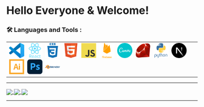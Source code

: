 <p align="center" height=100>
<h1>Hello Everyone & Welcome!</h1>
</p>

### :hammer_and_wrench: Languages and Tools :
<div>
<table>
  <tr>
  <td>
  <img src="https://github.com/devicons/devicon/blob/master/icons/vscode/vscode-original.svg" title="React" alt="React" width="40" height="40"/>&nbsp;
  <img src="https://github.com/devicons/devicon/blob/master/icons/react/react-original-wordmark.svg" title="React" alt="React" width="40" height="40"/>&nbsp;
  <img src="https://github.com/devicons/devicon/blob/master/icons/css3/css3-plain-wordmark.svg"  title="CSS3" alt="CSS" width="40" height="40"/>&nbsp;
  <img src="https://github.com/devicons/devicon/blob/master/icons/html5/html5-original.svg" title="HTML5" alt="HTML" width="40" height="40"/>&nbsp;
  <img src="https://github.com/devicons/devicon/blob/master/icons/javascript/javascript-original.svg" title="JavaScript" alt="JavaScript" width="40" height="40"/>&nbsp;
  <img src="https://github.com/devicons/devicon/blob/master/icons/firebase/firebase-plain-wordmark.svg" title="Firebase" alt="Firebase" width="40" height="40"/>&nbsp;
  <img src="https://github.com/devicons/devicon/blob/master/icons/canva/canva-original.svg" title="Firebase" alt="Firebase" width="40" height="40"/>&nbsp;
  <img src="https://github.com/devicons/devicon/blob/master/icons/ruby/ruby-original.svg" title="Firebase" alt="Firebase" width="40" height="40"/>&nbsp;
  <img src="https://github.com/devicons/devicon/blob/master/icons/python/python-original-wordmark.svg" title="Firebase" alt="Firebase" width="40" height="40"/>&nbsp;
   <img src="https://github.com/devicons/devicon/blob/master/icons/nextjs/nextjs-original.svg" title="Firebase" alt="Firebase" width="40" height="40"/>&nbsp;
   <img src="https://github.com/devicons/devicon/blob/master/icons/illustrator/illustrator-line.svg" title="Firebase" alt="Firebase" width="40" height="40"/>&nbsp;
   <img src="https://github.com/devicons/devicon/blob/master/icons/photoshop/photoshop-original.svg" title="Firebase" alt="Firebase" width="40" height="40"/>&nbsp;
   <img src="https://github.com/devicons/devicon/blob/master/icons/blender/blender-original-wordmark.svg" title="Firebase" alt="Firebase" width="40" height="40"/>&nbsp;
  </td>
  </tr>
</table>
</div>
<hr>


<!--
**AnnaVi11arrea1/AnnaVi11arrea1** is a ✨ _special_ ✨ repository because its `README.md` (this file) appears on your GitHub profile.

Here are some ideas to get you started:

- 🔭 I’m currently working on ...
- 🌱 I’m currently learning ...
- 👯 I’m looking to collaborate on ...
- 🤔 I’m looking for help with ...
- 💬 Ask me about ...
- 📫 How to reach me: ...
- 😄 Pronouns: ...
- ⚡ Fun fact: ...
-->

  <a href="https://github.com/AnnaVi11arrea1/github-readme-stats">
  <img height=200 align="center" src="https://github-readme-stats.vercel.app/api?username=AnnaVi11arrea1&bg_color=45,00ff3c,00ffff,9500ff,ff00f2&border_radius=50&border_color=00ff3c&title_color=000000" />
</a>
<a href="https://github.com/AnnaVi11arrea1/github-readme-stats">
  <img height=350 align="center" src="https://github-readme-stats.vercel.app/api/top-langs?username=AnnaVi11arrea1&layout=pie&langs_count=8&card_width=320&&bg_color=45,00ff3c,00ffff,9500ff,ff00f2&border_radius=50&border_color=00ff3c&title_color=000000" />
</a>

<a href="https://github.com/AnnaVi11arrea1/github-readme-stats">
  <img height=350 align="center" src="https://github-readme-stats.vercel.app/api?username=AnnaVi11arrea1&commits
    &&bg_color=45,00ff3c,00ffff,9500ff,ff00f2&border_radius=50&border_color=00ff3ctitle_color=000000" /></a>

<hr>


